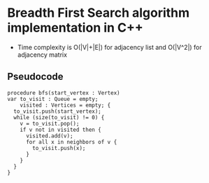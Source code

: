 # Breadth First Search algorithm implementation in C++

- Time complexity is O(|V|+|E|) for adjacency list and O(|V^2|) for adjacency matrix

## Pseudocode

```
procedure bfs(start_vertex : Vertex)
var to_visit : Queue = empty;
    visited : Vertices = empty; {
  to_visit.push(start_vertex);
  while (size(to_visit) != 0) {
    v = to_visit.pop();
    if v not in visited then {
      visited.add(v);
      for all x in neighbors of v {
        to_visit.push(x);
      }
    }
  } 
}
```

